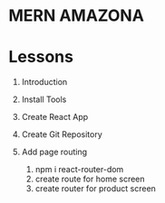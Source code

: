 # MERN AMAZONA

# Lessons

1. Introduction
2. Install Tools
3. Create React App
4. Create Git Repository

5. Add page routing
   1. npm i react-router-dom
   2. create route for home screen
   3. create router for product screen
